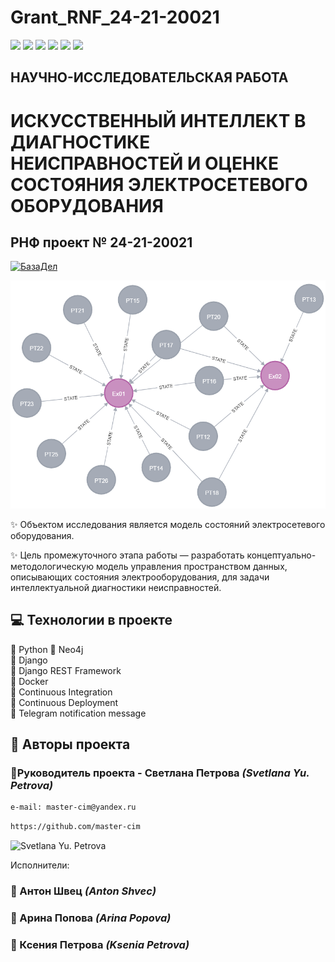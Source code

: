 # Grant_RNF_24-21-20021
![](https://img.shields.io/badge/Python-3.7.5-blue) 
![](https://img.shields.io/badge/Django-2.2.16-green)
![](https://img.shields.io/badge/DjangoRestFramework-3.12.4-red)
![](https://img.shields.io/badge/Docker-3.8-yellow)
![](https://img.shields.io/badge/Telegram_message-passing-green)
![](https://github.com/master-cim/yamdb_final/actions/workflows/yamdb_workflow.yml/badge.svg)
  
## НАУЧНО-ИССЛЕДОВАТЕЛЬСКАЯ РАБОТА
# ИСКУССТВЕННЫЙ ИНТЕЛЛЕКТ В ДИАГНОСТИКЕ НЕИСПРАВНОСТЕЙ И ОЦЕНКЕ СОСТОЯНИЯ ЭЛЕКТРОСЕТЕВОГО ОБОРУДОВАНИЯ

## РНФ проект  № 24-21-20021

[![БазаДел](https://sun9-38.userapi.com/s/v1/ig2/NyzOoOIRbTbfNG74Uorihl5NkeN2cve5Ph5I1_PEhF8V1yO_RnkWiO_JSVgVklyq8Q3ahwpFOGWcn5c8pUoao_rk.jpg?quality=95&as=32x33,48x50,72x75,108x112,160x166,240x249,360x373,382x396&from=bu&u=tg9zQqY9rtgcHIXwyik9fwGd7LKPMDXyYeO3Sp7U3Ww&cs=80x83)](https://basedeal.pythonanywhere.com/)

![Онтология](https://github.com/master-cim/Grant_RNF_24-21-20021/blob/main/Neo4j/graphсложных%20связей%20дефектов.png?raw=true)

✨ Объектом исследования является модель состояний электросетевого оборудования.

✨ Цель промежуточного этапа работы — разработать концептуально-методологическую модель управления пространством данных, описывающих состояния электрооборудования, для задачи интеллектуальной диагностики неисправностей.

## :computer: Технологии в проекте

:small_blue_diamond: Python
:small_blue_diamond: Neo4j  
:small_blue_diamond: Django  
:small_blue_diamond: Django REST Framework  
:small_blue_diamond: Docker  
:small_blue_diamond: Continuous Integration  
:small_blue_diamond: Continuous Deployment  
:small_blue_diamond: Telegram notification message  


## :bust_in_silhouette: Авторы проекта 
### :small_orange_diamond:Руководитель проекта - Светлана  Петрова _(Svetlana Yu. Petrova)_
```html
e-mail: master-cim@yandex.ru
```
```html
https://github.com/master-cim
```
![Svetlana Yu. Petrova](https://sun9-7.userapi.com/s/v1/ig2/cO7W9M8xFVws-ADVOQqUGx1WUUNTCmvsVhEeCMtGAFm2XCwQ4OwujLZTbX2s2JIez5znHSCRwLHxKvBBUn-_KLHD.jpg?quality=95&as=32x43,48x64,72x96,108x144,160x213,240x319,360x479,480x639,540x718,640x852,720x958,962x1280&from=bu&u=XgeTsRQwrWBYKlG-SBiemDeDyjWY9Fr7AD4ugwftOT8&cs=100x133 "Svetlana Yu. Petrova")

Исполнители:
### :small_orange_diamond: Антон Швец _(Anton Shvec)_
### :small_orange_diamond: Арина Попова _(Arina Popova)_
### :small_orange_diamond: Ксения Петрова _(Ksenia Petrova)_